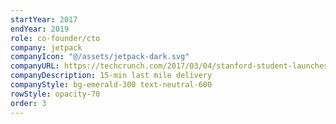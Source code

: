 ```yaml
---
startYear: 2017 
endYear: 2019
role: co-founder/cto 
company: jetpack
companyIcon: "@/assets/jetpack-dark.svg"
companyURL: https://techcrunch.com/2017/03/04/stanford-student-launches-on-demand-startup-for-emergency-items-like-deodorant-and-hangover-cures/
companyDescription: 15-min last mile delivery
companyStyle: bg-emerald-300 text-neutral-600
rowStyle: opacity-70
order: 3
---
```


